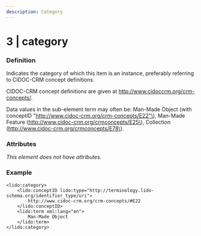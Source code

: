```yaml
---
description: Category
---
```


# 3 \| category

### Definition

Indicates the category of which this item is an instance, preferably referring to CIDOC-CRM concept definitions.

CIDOC-CRM concept definitions are given at http://www.cidoccrm.org/crm-concepts/.

Data values in the sub-element term may often be: Man-Made Object \(with conceptID "http://www.cidoc-crm.org/crm-concepts/E22"\), Man-Made Feature \(http://www.cidoc-crm.org/crmconcepts/E25\), Collection \(http://www.cidoc-crm.org/crmconcepts/E78\).

### Attributes

_This element does not have attributes._

### Example

```markup
<lido:category>
    <lido:conceptID lido:type="http://terminology.lido-schema.org/identifier_type/uri">
        http://www.cidoc-crm.org/crm-concepts/#E22
    </lido:conceptID>
    <lido:term xml:lang="en">
        Man-Made Object
    </lido:term>
</lido:category>
```

